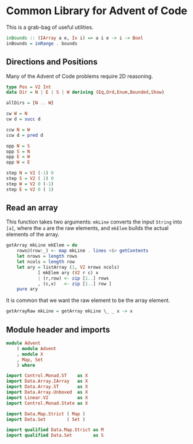 # Common Library for Advent of Code

This is a grab-bag of useful utilities.

```haskell
inBounds :: (IArray a e, Ix i) => a i e -> i -> Bool
inBounds = inRange . bounds
```

## Directions and Positions

Many of the Advent of Code problems require 2D reasoning.

```haskell top:1
type Pos = V2 Int
data Dir = N | E | S | W deriving (Eq,Ord,Enum,Bounded,Show)

allDirs = [N .. W]

cw W = N
cw d = succ d

ccw N = W
ccw d = pred d

opp N = S
opp S = N
opp E = W
opp W = E

step N = V2 (-1) 0
step S = V2 ( 1) 0
step W = V2 0 (-1)
step E = V2 0 ( 1)
```

## Read an array

This function takes two arguments: `mkLine` converts the input `String` into
`[a]`, where the `a` are the raw elements, and `mkElem` builds the actual
elements of the array.

```haskell
getArray mkLine mkElem = do
    rows@(row:_) <- map mkLine . lines <$> getContents
    let nrows = length rows
    let ncols = length row
    let ary = listArray (1, V2 nrows ncols)
            [ mkElem ary (V2 r c) x
            | (r,row) <- zip [1..] rows
            , (c,x)   <- zip [1..] row ]
    pure ary
```

It is common that we want the raw element to be the array element.

```haskell
getArrayRaw mkLine = getArray mkLine \_ _ x -> x
```

## Module header and imports

```haskell top
module Advent
    ( module Advent
    , module X
    , Map, Set
    ) where

import Control.Monad.ST    as X
import Data.Array.IArray   as X
import Data.Array.ST       as X
import Data.Array.Unboxed  as X
import Linear.V2           as X
import Control.Monad.State as X

import Data.Map.Strict ( Map )
import Data.Set        ( Set )

import qualified Data.Map.Strict as M
import qualified Data.Set        as S
```

